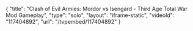 {
    "title": "Clash of Evil Armies: Mordor vs Isengard - Third Age Total War Mod Gameplay",
    "type": "solo",
    "layout": "iframe-static",
    "videoId": "117404892",
    "url": "\/tvpembed\/117404892"
}